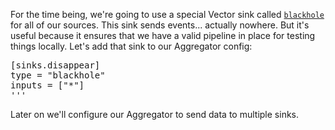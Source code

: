 For the time being, we're going to use a special Vector sink called [`blackhole`][blackhole] for
all of our sources. This sink sends events... actually nowhere. But it's useful because it ensures
that we have a valid pipeline in place for testing things locally. Let's add that sink to our
Aggregator config:

<pre class="file" data-filename="aggregator/vector/aggregator/vector.toml" data-target="insert" data-marker="#insert-blackhole-sink">[sinks.disappear]
type = "blackhole"
inputs = ["*"]
'''</pre>

Later on we'll configure our Aggregator to send data to multiple sinks.

[blackhole]: https://vector.dev/docs/reference/configuration/sinks/blackhole